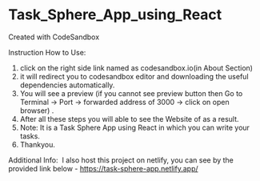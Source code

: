 # Task_Sphere_App_using_React
Created with CodeSandbox

Instruction How to Use:
1. click on the right side link named as codesandbox.io(in About Section)
2. it will redirect you to codesandbox editor and downloading the useful dependencies automatically.
3. You will see a preview (if you cannot see preview button then Go to Terminal -> Port -> forwarded address of 3000 -> click on open browser) .
4. After all these steps you will able to see the Website of as a result.
5. Note: It is a Task Sphere App using React in which you can write your tasks.
6. Thankyou.

Additional Info: 
I also host this project on netlify, you can see by the provided link below -
https://task-sphere-app.netlify.app/
